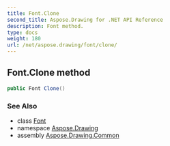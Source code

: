 ```yaml
---
title: Font.Clone
second_title: Aspose.Drawing for .NET API Reference
description: Font method. 
type: docs
weight: 180
url: /net/aspose.drawing/font/clone/
---
```

## Font.Clone method

```csharp
public Font Clone()
```

### See Also

* class [Font](../)
* namespace [Aspose.Drawing](../../font/)
* assembly [Aspose.Drawing.Common](../../../)


